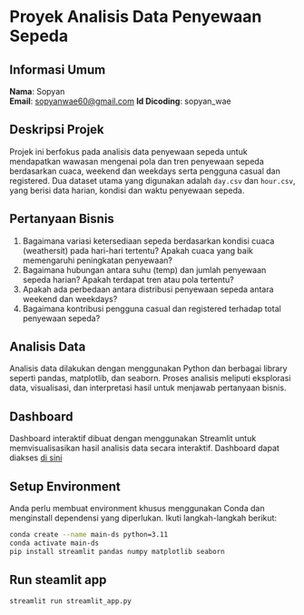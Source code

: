 # Proyek Analisis Data Penyewaan Sepeda

## Informasi Umum

**Nama**: Sopyan  
**Email**: sopyanwae60@gmail.com
**Id Dicoding**: sopyan_wae

## Deskripsi Projek

Projek ini berfokus pada analisis data penyewaan sepeda untuk mendapatkan wawasan mengenai pola dan tren penyewaan sepeda berdasarkan cuaca, weekend dan weekdays serta pengguna casual dan registered. Dua dataset utama yang digunakan adalah `day.csv` dan `hour.csv`, yang berisi data harian, kondisi dan waktu penyewaan sepeda.

## Pertanyaan Bisnis

1. Bagaimana variasi ketersediaan sepeda berdasarkan kondisi cuaca (weathersit) pada hari-hari tertentu? Apakah cuaca yang baik memengaruhi peningkatan penyewaan?
2. Bagaimana hubungan antara suhu (temp) dan jumlah penyewaan sepeda harian? Apakah terdapat tren atau pola tertentu?
3. Apakah ada perbedaan antara distribusi penyewaan sepeda antara weekend dan weekdays?
4. Bagaimana kontribusi pengguna casual dan registered terhadap total penyewaan sepeda?

## Analisis Data

Analisis data dilakukan dengan menggunakan Python dan berbagai library seperti pandas, matplotlib, dan seaborn. Proses analisis meliputi eksplorasi data, visualisasi, dan interpretasi hasil untuk menjawab pertanyaan bisnis.


## Dashboard

Dashboard interaktif dibuat dengan menggunakan Streamlit untuk memvisualisasikan hasil analisis data secara interaktif. Dashboard dapat diakses [di sini](https://visualisasi-data-9qrpggkchskjzcyjpmqnte.streamlit.app/)

## Setup Environment
Anda perlu membuat environment khusus menggunakan Conda dan menginstall dependensi yang diperlukan. Ikuti langkah-langkah berikut:
```sh
conda create --name main-ds python=3.11
conda activate main-ds
pip install streamlit pandas numpy matplotlib seaborn
```
## Run steamlit app
```
streamlit run streamlit_app.py
```
